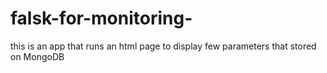 # falsk-for-monitoring-
this is an app that runs an html page to display few parameters that stored on MongoDB
